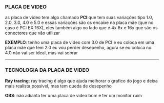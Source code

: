 ### PLACA DE VIDEO

as placa de video tem algo chamado **PCI** que tem suas variações tipo 1.0, 2.0, 3.0, 4.0 e 5.0 e essas variações são os encaixe na placa mãe (que no caso é PCI EX 16X), eles também algo no lado que é 4x 8x e 16x que são os conectores que vão utilizar

**EXEMPLO**: tenho uma placa de video com 3.0 de PCI e eu coloca em uma placa mãe que tem 2.0 eu vou perder desepenho, agora se eu coloca no 4.0 não vai ser ideal, mas vai sobrar

--- 

### TECNOLOGIA DA PLACA DE VIDEO

**Ray tracing**: ray tracing é algo que ajuda melhorar o grafico do jogo e deixa mais realista possivel, mas tem queda de desepenho

**OBS**: não adianta ter uma placa de video bom e ter um monitor ruim

